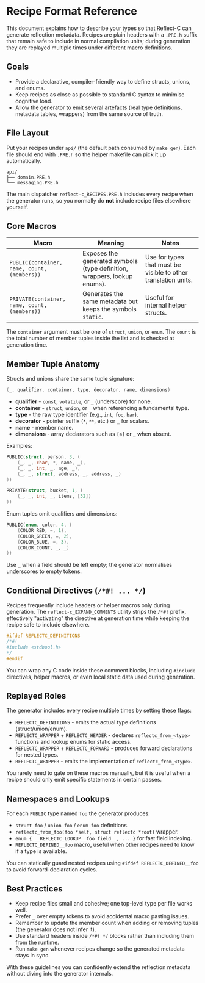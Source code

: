 # Recipe Format Reference

This document explains how to describe your types so that Reflect-C can generate reflection metadata. Recipes are plain headers with a `.PRE.h` suffix that remain safe to include in normal compilation units; during generation they are replayed multiple times under different macro definitions.

## Goals

- Provide a declarative, compiler-friendly way to define structs, unions, and enums.
- Keep recipes as close as possible to standard C syntax to minimise cognitive load.
- Allow the generator to emit several artefacts (real type definitions, metadata tables, wrappers) from the same source of truth.

## File Layout

Put your recipes under `api/` (the default path consumed by `make gen`). Each file should end with `.PRE.h` so the helper makefile can pick it up automatically.

```text
api/
├── domain.PRE.h
└── messaging.PRE.h
```

The main dispatcher `reflect-c_RECIPES.PRE.h` includes every recipe when the generator runs, so you normally do **not** include recipe files elsewhere yourself.

## Core Macros

| Macro | Meaning | Notes |
| --- | --- | --- |
| `PUBLIC(container, name, count, (members))` | Exposes the generated symbols (type definition, wrappers, lookup enums). | Use for types that must be visible to other translation units. |
| `PRIVATE(container, name, count, (members))` | Generates the same metadata but keeps the symbols `static`. | Useful for internal helper structs. |

The `container` argument must be one of `struct`, `union`, or `enum`. The `count` is the total number of member tuples inside the list and is checked at generation time.

## Member Tuple Anatomy

Structs and unions share the same tuple signature:

```c
(_, qualifier, container, type, decorator, name, dimensions)
```

- **qualifier** - `const`, `volatile`, or `_` (underscore) for none.
- **container** - `struct`, `union`, or `_` when referencing a fundamental type.
- **type** - the raw type identifier (e.g., `int`, `foo`, `bar`).
- **decorator** - pointer suffix (`*`, `**`, etc.) or `_` for scalars.
- **name** - member name.
- **dimensions** - array declarators such as `[4]` or `_` when absent.

Examples:

```c
PUBLIC(struct, person, 3, (
    (_, _, char, *, name, _),
    (_, _, int, _, age, _),
    (_, _, struct, address, _, address, _)
))

PRIVATE(struct, bucket, 1, (
    (_, _, int, _, items, [32])
))
```

Enum tuples omit qualifiers and dimensions:

```c
PUBLIC(enum, color, 4, (
    (COLOR_RED, =, 1),
    (COLOR_GREEN, =, 2),
    (COLOR_BLUE, =, 3),
    (COLOR_COUNT, _, _)
))
```

Use `_` when a field should be left empty; the generator normalises underscores to empty tokens.

## Conditional Directives (`/*#! ... */`)

Recipes frequently include headers or helper macros only during generation. The `reflect-c_EXPAND_COMMENTS` utility strips the `/*#!` prefix, effectively "activating" the directive at generation time while keeping the recipe safe to include elsewhere.

```c
#ifdef REFLECTC_DEFINITIONS
/*#!
#include <stdbool.h>
*/
#endif
```

You can wrap any C code inside these comment blocks, including `#include` directives, helper macros, or even local static data used during generation.

## Replayed Roles

The generator includes every recipe multiple times by setting these flags:

- `REFLECTC_DEFINITIONS` - emits the actual type definitions (struct/union/enum).
- `REFLECTC_WRAPPER` + `REFLECTC_HEADER` - declares `reflectc_from_<type>` functions and lookup enums for static access.
- `REFLECTC_WRAPPER` + `REFLECTC_FORWARD` - produces forward declarations for nested types.
- `REFLECTC_WRAPPER` - emits the implementation of `reflectc_from_<type>`.

You rarely need to gate on these macros manually, but it is useful when a recipe should only emit specific statements in certain passes.

## Namespaces and Lookups

For each `PUBLIC` type named `foo` the generator produces:

- `struct foo` / `union foo` / `enum foo` definitions.
- `reflectc_from_foo(foo *self, struct reflectc *root)` wrapper.
- `enum { __REFLECTC_LOOKUP__foo_field__, ... }` for fast field indexing.
- `REFLECTC_DEFINED__foo` macro, useful when other recipes need to know if a type is available.

You can statically guard nested recipes using `#ifdef REFLECTC_DEFINED__foo` to avoid forward-declaration cycles.

## Best Practices

- Keep recipe files small and cohesive; one top-level type per file works well.
- Prefer `_` over empty tokens to avoid accidental macro pasting issues.
- Remember to update the member count when adding or removing tuples (the generator does not infer it).
- Use standard headers inside `/*#! */` blocks rather than including them from the runtime.
- Run `make gen` whenever recipes change so the generated metadata stays in sync.

With these guidelines you can confidently extend the reflection metadata without diving into the generator internals.
